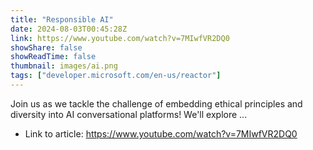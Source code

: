 ```yaml
---
title: "Responsible AI"
date: 2024-08-03T00:45:28Z
link: https://www.youtube.com/watch?v=7MIwfVR2DQ0
showShare: false
showReadTime: false
thumbnail: images/ai.png
tags: ["developer.microsoft.com/en-us/reactor"]
---
```

Join us as we tackle the challenge of embedding ethical principles and diversity into AI conversational platforms! We'll explore ...

- Link to article: https://www.youtube.com/watch?v=7MIwfVR2DQ0
